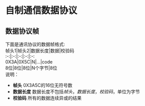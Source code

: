 # 自制通信数据协议
## 数据协议帧
下面是通讯协议的数据帧格式:  
帧头1|帧头2|数据长度|数据|校验码  
:-:|:-:|:-:|:-:|:-:   
0X3A|0X5C|N|...|code  
8位|8位|8位|N个字节|8位  
说明：  
- **帧头** 0X3A5C的16位无符号数  
- **数据长度** 数据长度不包括*帧头*，*数据长度*，*校验码*，单位为字节
- **校验码** 所有的数据连续异或的结果


